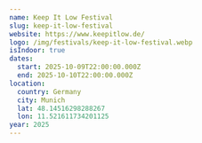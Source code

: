 ```yaml
---
name: Keep It Low Festival
slug: keep-it-low-festival
website: https://www.keepitlow.de/
logo: /img/festivals/keep-it-low-festival.webp
isIndoor: true
dates:
  start: 2025-10-09T22:00:00.000Z
  end: 2025-10-10T22:00:00.000Z
location:
  country: Germany
  city: Munich
  lat: 48.14516298288267
  lon: 11.521611734201125
year: 2025
---
```

